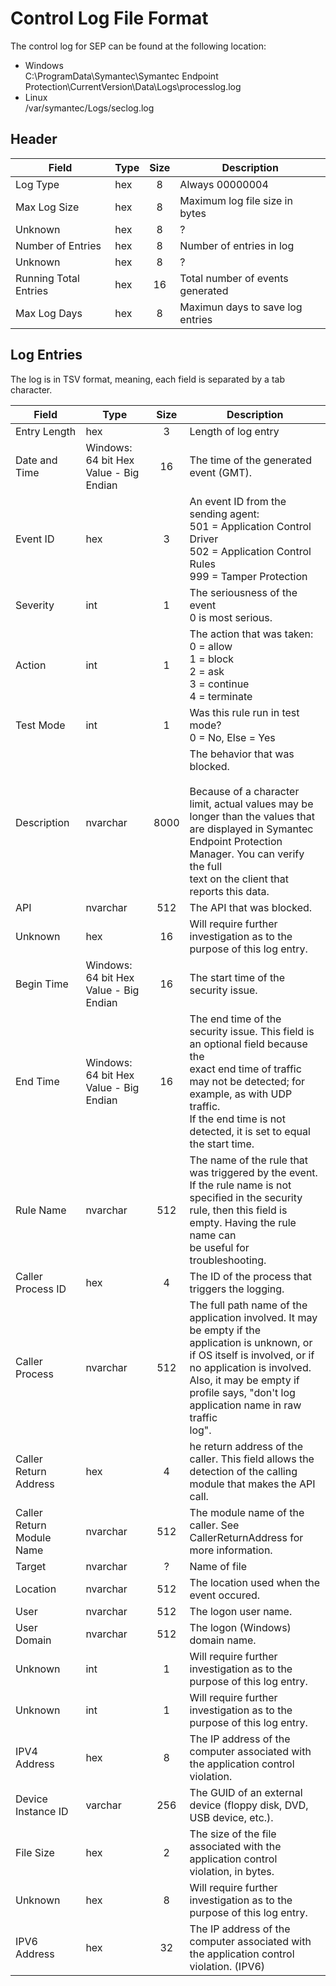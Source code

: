 # Control Log File Format
The control log for SEP can be found at the following location:
* Windows  
C:\ProgramData\Symantec\Symantec Endpoint Protection\CurrentVersion\Data\Logs\processlog.log
* Linux  
 /var/symantec/Logs/seclog.log

## Header
| Field                 | Type   | Size | Description                      |
|---------------------- | ------ | :--: | -------------------------------- |
| Log Type              | hex    | 8    | Always 00000004                  |
| Max Log Size          | hex    | 8    | Maximum log file size in bytes   |
| Unknown               | hex    | 8    | ?                                |
| Number of Entries     | hex    | 8    | Number of entries in log         |
| Unknown               | hex    | 8    | ?                                |
| Running Total Entries | hex    | 16   | Total number of events generated |
| Max Log Days          | hex    | 8    | Maximun days to save log entries |


## Log Entries
The log is in TSV format, meaning, each field is separated by a tab character. 

| Field                     | Type                                   | Size | Description                                                                                      |
| ------------------------- | -------------------------------------- | :--: | ------------------------------------------------------------------------------------------------ |
| Entry Length              | hex                                    | 3    | Length of log entry                                                                              |
| Date and Time             | Windows: 64 bit Hex Value - Big Endian | 16   | The time of the generated event (GMT).                                                           |
| Event ID                  | hex                                    | 3    | An event ID from the sending agent:<br>501 = Application Control Driver<br>502 = Application Control Rules<br>999 = Tamper Protection |
| Severity                  | int                                    | 1    | The seriousness of the event<br>0 is most serious.                                               |
| Action                    | int                                    | 1    | The action that was taken:<br>0 = allow<br>1 = block<br>2 = ask<br>3 = continue<br>4 = terminate |
| Test Mode                 | int                                    | 1    | Was this rule run in test mode?<br>0 = No, Else = Yes                                            |
| Description               | nvarchar                               | 8000 | The behavior that was blocked.<br><br>Because of a character limit, actual values may be longer than the values that<br>are displayed in Symantec Endpoint Protection Manager. You can verify the full<br>text on the client that reports this data. |
| API                       | nvarchar                               | 512  | The API that was blocked.                                                                        |
| Unknown                   | hex                                    | 16   | Will require further investigation as to the purpose of this log entry.                          |
| Begin Time                | Windows: 64 bit Hex Value - Big Endian | 16   | The start time of the security issue.                                                            |
| End Time                  | Windows: 64 bit Hex Value - Big Endian | 16   | The end time of the security issue. This field is an optional field because the<br>exact end time of traffic may not be detected; for example, as with UDP traffic.<br>If the end time is not detected, it is set to equal the start time. |
| Rule Name                 | nvarchar                               | 512  | The name of the rule that was triggered by the event. If the rule name is not<br>specified in the security rule, then this field is empty. Having the rule name can<br>be useful for troubleshooting. |
| Caller Process ID         | hex                                    | 4    | The ID of the process that triggers the logging.                                                 |
| Caller Process            | nvarchar                               | 512  | The full path name of the application involved. It may be empty if the<br>application is unknown, or if OS itself is involved, or if no application is involved.<br>Also, it may be empty if profile says, "don't log application name in raw traffic<br>log". |
| Caller Return Address     | hex                                    | 4    | he return address of the caller. This field allows the detection of the calling module that makes the API call. |
| Caller Return Module Name | nvarchar                               | 512  | The module name of the caller. See CallerReturnAddress for more information.                     |
| Target                    | nvarchar                               | ?    | Name of file                                                                                     |
| Location                  | nvarchar                               | 512  | The location used when the event occured.                                                        |
| User                      | nvarchar                               | 512  | The logon user name.                                                                             |
| User Domain               | nvarchar                               | 512  | The logon (Windows) domain name.                                                                 |
| Unknown                   | int                                    | 1    | Will require further investigation as to the purpose of this log entry.                          |
| Unknown                   | int                                    | 1    | Will require further investigation as to the purpose of this log entry.                          |
| IPV4 Address              | hex                                    | 8    | The IP address of the computer associated with the application control violation.                |
| Device Instance ID        | varchar                                | 256  | The GUID of an external device (floppy disk, DVD, USB device, etc.).                             |
| File Size                 | hex                                    | 2    | The size of the file associated with the application control violation, in bytes.                |
| Unknown                   | hex                                    | 8    | Will require further investigation as to the purpose of this log entry.                          |
| IPV6 Address              | hex                                    | 32   | The IP address of the computer associated with the application control violation. (IPV6)         |